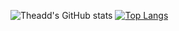 ![Theadd's GitHub stats](https://github-readme-stats.vercel.app/api?username=Theadd&count_private=true&show_icons=true&include_all_commits=true)
[![Top Langs](https://github-readme-stats.vercel.app/api/top-langs/?username=Theadd&layout=compact&exclude_repo=electron-edge,server,bootstrap,Genbeta-Dev-Engine,WickedExile,MultipurposeButton,juced,Designi,distributions)](https://github.com/anuraghazra/github-readme-stats)

<!--
**Theadd/Theadd** is a ✨ _special_ ✨ repository because its `README.md` (this file) appears on your GitHub profile.

Here are some ideas to get you started:

- 🔭 I’m currently working on ...
- 🌱 I’m currently learning ...
- 👯 I’m looking to collaborate on ...
- 🤔 I’m looking for help with ...
- 💬 Ask me about ...
- 📫 How to reach me: ...
- 😄 Pronouns: ...
- ⚡ Fun fact: ...
-->
